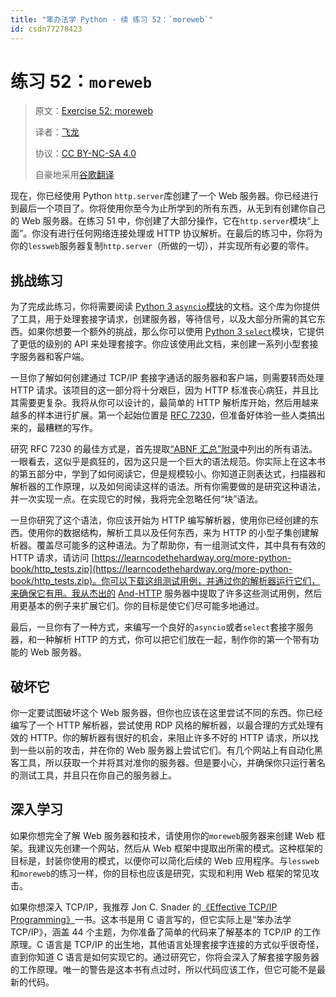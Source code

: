 ```yaml
---
title: "笨办法学 Python · 续 练习 52：`moreweb`"
id: csdn77278423
---
```


# 练习 52：`moreweb`

> 原文：[Exercise 52: moreweb](https://learncodethehardway.org/more-python-book/ex52.html)
> 
> 译者：[飞龙](https://github.com/wizardforcel)
> 
> 协议：[CC BY-NC-SA 4.0](http://creativecommons.org/licenses/by-nc-sa/4.0/)
> 
> 自豪地采用[谷歌翻译](https://translate.google.cn/)

现在，你已经使用 Python `http.server`库创建了一个 Web 服务器。你已经进行到最后一个项目了。你将使用你至今为止所学到的所有东西，从无到有创建你自己的 Web 服务器。在练习 51 中，你创建了大部分操作，它在`http.server`模块“上面”。你没有进行任何网络连接处理或 HTTP 协议解析。在最后的练习中，你将为你的`lessweb`服务器复制`http.server`（所做的一切），并实现所有必要的零件。

## 挑战练习

为了完成此练习，你将需要阅读 [Python 3 `asyncio`模块](https://docs.python.org/3/library/asyncio.html)的文档。这个库为你提供了工具，用于处理套接字请求，创建服务器，等待信号，以及大部分所需的其它东西。如果你想要一个额外的挑战，那么你可以使用 [Python 3 `select`](https://docs.python.org/3/library/select.html)模块，它提供了更低的级别的 API 来处理套接字。你应该使用此文档，来创建一系列小型套接字服务器和客户端。

一旦你了解如何创建通过 TCP/IP 套接字通话的服务器和客户端，则需要转而处理 HTTP 请求。该项目的这一部分将十分艰巨，因为 HTTP 标准丧心病狂，并且比其需要更复杂。我将从你可以设计的，最简单的 HTTP 解析库开始，然后用越来越多的样本进行扩展。第一个起始位置是 [RFC 7230](https://tools.ietf.org/html/rfc7230)，但准备好体验一些人类搞出来的，最糟糕的写作。

研究 RFC 7230 的最佳方式是，首先提取[“ABNF 汇总”附录](https://tools.ietf.org/html/rfc7230#appendix-B)中列出的所有语法。一眼看去，这似乎是疯狂的，因为这只是一个巨大的语法规范。你实际上在这本书的第五部分中，学到了如何阅读它，但是规模较小。你知道正则表达式，扫描器和解析器的工作原理，以及如何阅读这样的语法。所有你需要做的是研究这种语法，并一次实现一点。在实现它的时候，我将完全忽略任何“块”语法。

一旦你研究了这个语法，你应该开始为 HTTP 编写解析器，使用你已经创建的东西。使用你的数据结构，解析工具以及任何东西，来为 HTTP 的小型子集创建解析器。覆盖尽可能多的这种语法。为了帮助你，有一组测试文件，其中具有有效的 HTTP 请求，请访问 [https://learncodethehardway.org/more-python-book/http_tests.zip](https://learncodethehardway.org/more-python-book/http_tests.zip)。你可以下载这组测试用例，并通过你的解析器运行它们，来确保它有用。我从杰出的 [And-HTTP](http://www.and.org/and-httpd/) 服务器中提取了许多这些测试用例，然后用更基本的例子来扩展它们。你的目标是使它们尽可能多地通过。

最后，一旦你有了一种方式，来编写一个良好的`asyncio`或者`select`套接字服务器，和一种解析 HTTP 的方式，你可以把它们放在一起，制作你的第一个带有功能的 Web 服务器。

## 破坏它

你一定要试图破坏这个 Web 服务器，但你也应该在这里尝试不同的东西。你已经编写了一个 HTTP 解析器，尝试使用 RDP 风格的解析器，以最合理的方式处理有效的 HTTP。你的解析器有很好的机会，来阻止许多不好的 HTTP 请求，所以找到一些以前的攻击，并在你的 Web 服务器上尝试它们。有几个网站上有自动化黑客工具，所以获取一个并将其对准你的服务器。但是要小心，并确保你只运行著名的测试工具，并且只在你自己的服务器上。

## 深入学习

如果你想完全了解 Web 服务器和技术，请使用你的`moreweb`服务器来创建 Web 框架。我建议先创建一个网站，然后从 Web 框架中提取出所需的模式。这种框架的目标是，封装你使用的模式，以便你可以简化后续的 Web 应用程序。与`lessweb`和`moreweb`的练习一样，你的目标也应该是研究，实现和利用 Web 框架的常见攻击。

如果你想深入 TCP/IP，我推荐 Jon C. Snader 的[《Effective TCP/IP Programming》](http://amzn.to/1o50HYC)一书。这本书是用 C 语言写的，但它实际上是“笨办法学 TCP/IP》，涵盖 44 个主题，为你准备了简单的代码来了解基本的 TCP/IP 的工作原理。C 语言是 TCP/IP 的出生地，其他语言处理套接字连接的方式似乎很奇怪，直到你知道 C 语言是如何实现它的。通过研究它，你将会深入了解套接字服务器的工作原理。唯一的警告是这本书有点过时，所以代码应该工作，但它可能不是最新的代码。